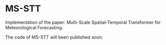# MS-STT
Implementation of the paper: Multi-Scale Spatial-Temporal Transformer for Meteorological Forecasting.

The code of MS-STT will been published soon.
